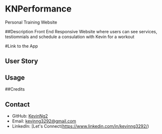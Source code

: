 # KNPerformance
Personal Training Website

##Description
Front End Responsive Website where users can see services, testiomnials and schedule a consulation with Kevin for a workout

#Link to the App

## User Story

## Usage

##Credits

## Contact
- GitHub: [KevinNg2](https://github.com/KevinNg2)
- Email: [kevinng3292@gmail.com](mailto:kevinng3292@gmail.com)
- LinkedIn: [Let's Connect(https://www.linkedin.com/in/kevinng3292/)

